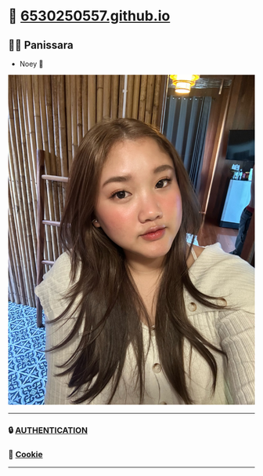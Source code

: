 # 🌟 [6530250557.github.io](https://6530250557.github.io)

## 👩‍💻 **Panissara**
   - Noey 🎀

![alt text](Imgs/IMG_8299.jpeg)

---

### 🔒 [AUTHENTICATION](authentication)

### 🍪 [Cookie](cookie.md)

---
